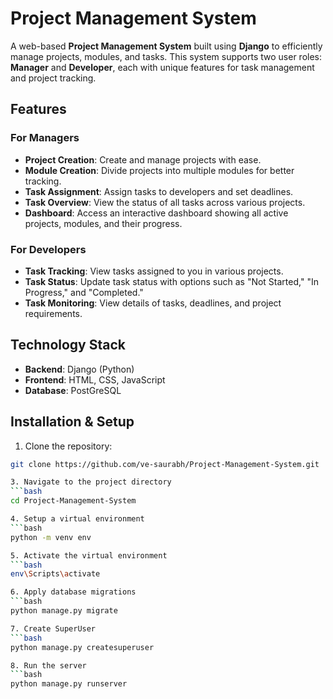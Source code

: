 # Project Management System

A web-based **Project Management System** built using **Django** to efficiently manage projects, modules, and tasks. This system supports two user roles: **Manager** and **Developer**, each with unique features for task management and project tracking.

## Features

### For Managers
- **Project Creation**: Create and manage projects with ease.
- **Module Creation**: Divide projects into multiple modules for better tracking.
- **Task Assignment**: Assign tasks to developers and set deadlines.
- **Task Overview**: View the status of all tasks across various projects.
- **Dashboard**: Access an interactive dashboard showing all active projects, modules, and their progress.

### For Developers
- **Task Tracking**: View tasks assigned to you in various projects.
- **Task Status**: Update task status with options such as "Not Started," "In Progress," and "Completed."
- **Task Monitoring**: View details of tasks, deadlines, and project requirements.

## Technology Stack

- **Backend**: Django (Python)
- **Frontend**: HTML, CSS, JavaScript
- **Database**: PostGreSQL

## Installation & Setup

1. Clone the repository:
```bash
git clone https://github.com/ve-saurabh/Project-Management-System.git

3. Navigate to the project directory
```bash
cd Project-Management-System

4. Setup a virtual environment
```bash
python -m venv env

5. Activate the virtual environment
```bash
env\Scripts\activate

6. Apply database migrations
```bash
python manage.py migrate

7. Create SuperUser
```bash
python manage.py createsuperuser

8. Run the server
```bash
python manage.py runserver
